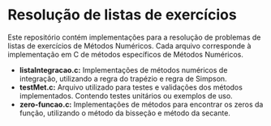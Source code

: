 # Resolução de listas de exercícios

Este repositório contém implementações para a resolução de problemas de listas de exercícios de Métodos Numéricos. Cada arquivo corresponde à implementação em C de métodos específicos de Métodos Numéricos.

- **listaIntegracao.c:** Implementações de métodos numéricos de integração, utilizando a regra do trapézio e regra de Simpson.
- **testMet.c:** Arquivo utilizado para testes e validações dos métodos implementados. Contendo testes unitários ou exemplos de uso.
- **zero-funcao.c:** Implementações de métodos para encontrar os zeros da função, utilizando o método da bisseção e método da secante.
